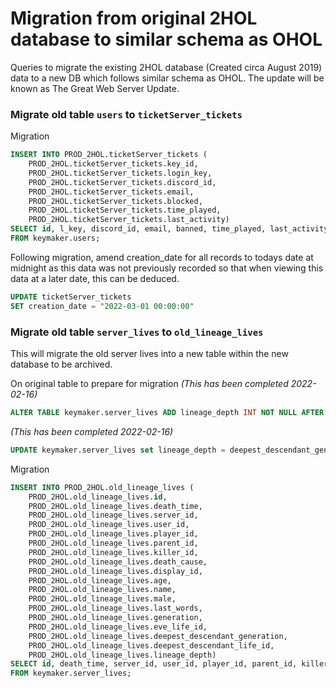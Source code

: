 # Migration from original 2HOL database to similar schema as OHOL
Queries to migrate the existing 2HOL database (Created circa August 2019) data to a new DB which follows similar schema as OHOL.
The update will be known as The Great Web Server Update.

### Migrate old table `users` to `ticketServer_tickets`
Migration
```SQL
INSERT INTO PROD_2HOL.ticketServer_tickets (
    PROD_2HOL.ticketServer_tickets.key_id, 
    PROD_2HOL.ticketServer_tickets.login_key, 
    PROD_2HOL.ticketServer_tickets.discord_id,
    PROD_2HOL.ticketServer_tickets.email, 
    PROD_2HOL.ticketServer_tickets.blocked, 
    PROD_2HOL.ticketServer_tickets.time_played, 
    PROD_2HOL.ticketServer_tickets.last_activity)
SELECT id, l_key, discord_id, email, banned, time_played, last_activity
FROM keymaker.users;
```

Following migration, amend creation_date for all records to todays date at midnight as this data was not previously recorded so that when viewing this data at a later date, this can be deduced.
```SQL
UPDATE ticketServer_tickets
SET creation_date = "2022-03-01 00:00:00"
```

### Migrate old table `server_lives` to `old_lineage_lives`
This will migrate the old server lives into a new table within the new database to be archived.

On original table to prepare for migration *(This has been completed 2022-02-16)*
```SQL
ALTER TABLE keymaker.server_lives ADD lineage_depth INT NOT NULL AFTER deepest_descendant_life_id;
```

*(This has been completed 2022-02-16)*
```SQL
UPDATE keymaker.server_lives set lineage_depth = deepest_descendant_generation - generation WHERE deepest_descendant_generation != -1 and generation != -1;
```

Migration
```SQL
INSERT INTO PROD_2HOL.old_lineage_lives (
    PROD_2HOL.old_lineage_lives.id, 
    PROD_2HOL.old_lineage_lives.death_time, 
    PROD_2HOL.old_lineage_lives.server_id, 
    PROD_2HOL.old_lineage_lives.user_id, 
    PROD_2HOL.old_lineage_lives.player_id, 
    PROD_2HOL.old_lineage_lives.parent_id, 
    PROD_2HOL.old_lineage_lives.killer_id, 
    PROD_2HOL.old_lineage_lives.death_cause, 
    PROD_2HOL.old_lineage_lives.display_id, 
    PROD_2HOL.old_lineage_lives.age, 
    PROD_2HOL.old_lineage_lives.name, 
    PROD_2HOL.old_lineage_lives.male, 
    PROD_2HOL.old_lineage_lives.last_words, 
    PROD_2HOL.old_lineage_lives.generation, 
    PROD_2HOL.old_lineage_lives.eve_life_id, 
    PROD_2HOL.old_lineage_lives.deepest_descendant_generation, 
    PROD_2HOL.old_lineage_lives.deepest_descendant_life_id, 
    PROD_2HOL.old_lineage_lives.lineage_depth)
SELECT id, death_time, server_id, user_id, player_id, parent_id, killer_id, death_cause, display_id, age, name, male, last_words, generation, eve_life_id, deepest_descendant_generation, deepest_descendant_life_id, lineage_depth
FROM keymaker.server_lives;
```